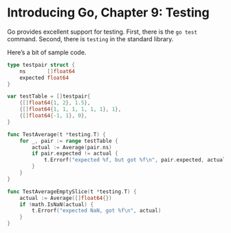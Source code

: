 # Introducing Go, Chapter 9: Testing

Go provides excellent support for testing. First, there is the `go test` command. Second, there is `testing` in the standard library. 

Here’s a bit of sample code.

```go
type testpair struct {
    ns       []float64
    expected float64
}

var testTable = []testpair{
    {[]float64{1, 2}, 1.5},
    {[]float64{1, 1, 1, 1, 1, 1}, 1},
    {[]float64{-1, 1}, 0},
}

func TestAverage(t *testing.T) {
    for _, pair := range testTable {
        actual := Average(pair.ns)
        if pair.expected != actual {
            t.Errorf("expected %f, but got %f\n", pair.expected, actual)
        }
    }
}

func TestAverageEmptySlice(t *testing.T) {
    actual := Average([]float64{})
    if !math.IsNaN(actual) {
        t.Errorf("expected NaN, got %f\n", actual)
    }
}
```
